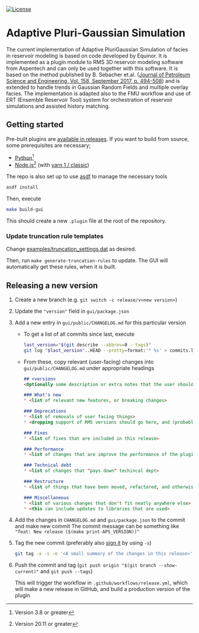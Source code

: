 [![License](https://img.shields.io/badge/License-Apache%202.0-blue.svg)](https://opensource.org/licenses/Apache-2.0) 

# Adaptive Pluri-Gaussian Simulation

The current implementation of Adaptive PluriGaussian Simulation of facies in reservoir modeling is based on code developed by Equinor.
It is implemented as a plugin module to RMS 3D reservoir modeling software from Aspentech and can only be used together with this software.
It is based on the method published by B. Sebacher et.al. ([Journal of Petroleum Science and Engineering, Vol. 158, September 2017, p. 494-508](https://www.sciencedirect.com/science/article/pii/S0920410517300505)) and is extended to handle trends in Gaussian Random Fields and multiple overlay facies.
The implementation is adapted also to the FMU workflow and use of ERT (Ensemble Reservoir Tool) system for orchestration of reservoir simulations and assisted history matching.

## Getting started

Pre-built plugins are [available in releases](https://github.com/equinor/APS-Facies/releases).
If you want to build from source, some prerequisites are necessary;
* [Python](https://www.python.org/downloads/)[^1]
* [Node.js](https://nodejs.org/en/download/)[^2] (with [yarn 1 / classic](https://classic.yarnpkg.com/en/docs/install#mac-stable))

The repo is also set up to use [asdf](https://asdf-vm.com/guide/getting-started.html#_3-install-asdf) to manage the necessary tools
```bash
asdf install
```

Then, execute

```bash
make build-gui
```

This should create a new `.plugin` file at the root of the repository.

### Update truncation rule templates
Change [examples/truncation_settings.dat](examples/truncation_settings.dat) as desired.

Then, run `make generate-truncation-rules` to update.
The GUI will automatically get these rules, when it is built.


## Releasing a new version
1. Create a new branch (e.g. `git switch -c release/v<new version>`)
2. Update the `"version"` field in `gui/package.json` 
3. Add a new entry in `gui/public/CHANGELOG.md` for this particular version
    *  To get a list of all commits since last, execute
       ```bash
       last_version="$(git describe --abbrev=0 --tags)"
       git log "$last_version"..HEAD --pretty=format:'* %s' > commits.log
       ```
    * From these, copy relevant (user-facing) changes into `gui/public/CHANGELOG.md` under appropriate headings

       ```markdown
       ## <version>
       <Optionally some description or extra notes that the user should be aware of>
    
       ### What's new
       * <list of relevant new features, or breaking changes>
    
       ### Deprecations
       * <list of removals of user facing things>
       * <dropping support of RMS versions should go here, and (probably) in the general description>
    
       ### Fixes
       * <list of fixes that are included in this release>
    
       ### Performance
       * <list of changes that are improve the performance of the plugin>
    
       ### Technical debt
       * <list of changes that "pays down" techincal dept>
    
       ### Restructure
       * <list of things that have been moved, refactored, and otherwise changed / improved without affecting the usability or features>
    
       ### Miscellaneous
       * <list of various changes that don't fit neatly anywhere else>
       * <this can include updates to libraries that are used>    
       ```

4. Add the changes in `CHANGELOG.md` and `gui/package.json` to the commit and make new commit
  The commit message can be something like ` "feat: New release ($(make print-APS_VERSION))"`
5. Tag the new commit (preferably also [sign it](https://docs.github.com/en/authentication/managing-commit-signature-verification/signing-commits) by using `-s`)
   ```bash
   git tag -a -s -m '<A small summary of the changes in this release>' "v$(make print-APS_VERSION)"
   ```
6. Push the commit and tag (`git push origin "$(git branch --show-current)"` and `git push --tags`)

   This will trigger the workflow in `.github/workflows/release.yml`, which will make a new release in GitHub, and build a production version of the plugin


[^1]: Version 3.8 or greater
[^2]: Version 20.11 or greater

